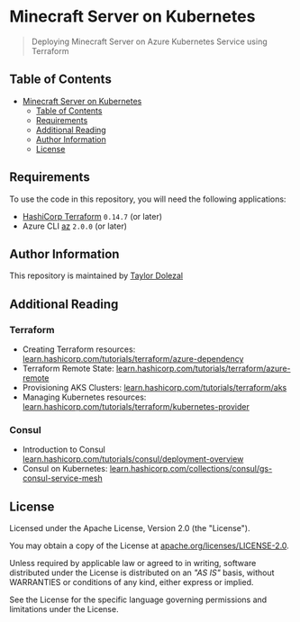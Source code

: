 # Minecraft Server on Kubernetes

> Deploying Minecraft Server on Azure Kubernetes Service using Terraform

## Table of Contents

- [Minecraft Server on Kubernetes](#minecraft-server-on-kubernetes)
  - [Table of Contents](#table-of-contents)
  - [Requirements](#requirements)
  - [Additional Reading](#additional-reading)
  - [Author Information](#author-information)
  - [License](#license)

## Requirements

To use the code in this repository, you will need the following applications:

- [HashiCorp Terraform](https://www.terraform.io/downloads.html) `0.14.7` (or later)
- Azure CLI [az](https://docs.microsoft.com/en-us/cli/azure/) `2.0.0` (or later)

## Author Information

This repository is maintained by [Taylor Dolezal](https://github.com/onlydole)

## Additional Reading

### Terraform

- Creating Terraform resources: [learn.hashicorp.com/tutorials/terraform/azure-dependency](https://learn.hashicorp.com/tutorials/terraform/azure-dependency?in=terraform/azure-get-started)
- Terraform Remote State: [learn.hashicorp.com/tutorials/terraform/azure-remote](https://learn.hashicorp.com/tutorials/terraform/azure-remote?in=terraform/azure-get-started)
- Provisioning AKS Clusters: [learn.hashicorp.com/tutorials/terraform/aks](https://learn.hashicorp.com/tutorials/terraform/aks?in=terraform/kubernetes)
- Managing Kubernetes resources: [learn.hashicorp.com/tutorials/terraform/kubernetes-provider](https://learn.hashicorp.com/tutorials/terraform/kubernetes-provider?in=terraform/kubernetes)

### Consul

- Introduction to Consul [learn.hashicorp.com/tutorials/consul/deployment-overview](https://learn.hashicorp.com/tutorials/consul/deployment-overview?in=consul/production-deploy)
- Consul on Kubernetes: [learn.hashicorp.com/collections/consul/gs-consul-service-mesh](https://learn.hashicorp.com/collections/consul/gs-consul-service-mesh)

## License

Licensed under the Apache License, Version 2.0 (the "License").

You may obtain a copy of the License at [apache.org/licenses/LICENSE-2.0](http://www.apache.org/licenses/LICENSE-2.0).

Unless required by applicable law or agreed to in writing, software distributed under the License is distributed on an _"AS IS"_ basis, without WARRANTIES or conditions of any kind, either express or implied.

See the License for the specific language governing permissions and limitations under the License.
